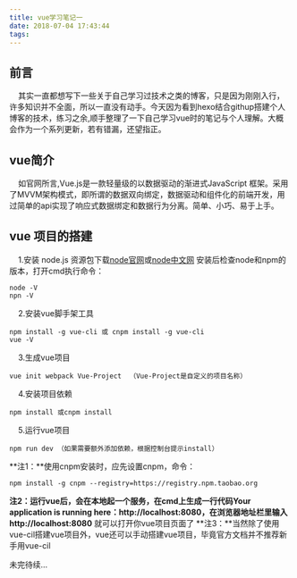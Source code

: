 ```yaml
---
title: vue学习笔记一
date: 2018-07-04 17:43:44
tags:
---
```

## 前言
&nbsp;&nbsp;&nbsp;&nbsp;其实一直都想写下一些关于自己学习过技术之类的博客，只是因为刚刚入行，许多知识并不全面，所以一直没有动手。今天因为看到hexo结合githup搭建个人博客的技术，练习之余,顺手整理了一下自己学习vue时的笔记与个人理解。大概会作为一个系列更新，若有错漏，还望指正。

## vue简介

&nbsp;&nbsp;&nbsp;&nbsp;如官网所言,Vue.js是一款轻量级的以数据驱动的渐进式JavaScript 框架。采用了MVVM架构模式，即所谓的数据双向绑定，数据驱动和组件化的前端开发，用过简单的api实现了响应式数据绑定和数据行为分离。简单、小巧、易于上手。


## vue 项目的搭建
&nbsp;&nbsp;&nbsp;&nbsp;1.安装 node.js    资源包下载[node官网](https://nodejs.org/en/)或[node中文网](http://nodejs.cn)
安装后检查node和npm的版本，打开cmd执行命令：

    node -V
    npn -V 
 
    
<!--more-->


&nbsp;&nbsp;&nbsp;&nbsp;2.安装vue脚手架工具

    npm install -g vue-cli 或 cnpm install -g vue-cli
    vue -V 

&nbsp;&nbsp;&nbsp;&nbsp;3.生成vue项目

	vue init webpack Vue-Project  （Vue-Project是自定义的项目名称）

&nbsp;&nbsp;&nbsp;&nbsp;4.安装项目依赖

	npm install 或cnpm install

&nbsp;&nbsp;&nbsp;&nbsp;5.运行vue项目

	npm run dev （如果需要额外添加依赖，根据控制台提示install）
 


**注1：**使用cnpm安装时，应先设置cnpm，命令：

	npm install -g cnpm --registry=https://registry.npm.taobao.org

**注2：**运行vue后，会在本地起一个服务，在cmd上生成一行代码Your application is running here：**http://localhost:8080**，在浏览器地址栏里输入**http://localhost:8080**  就可以打开你vue项目页面了
**注3：**当然除了使用vue-cil搭建vue项目外，vue还可以手动搭建vue项目，毕竟官方文档并不推荐新手用vue-cil


未完待续...